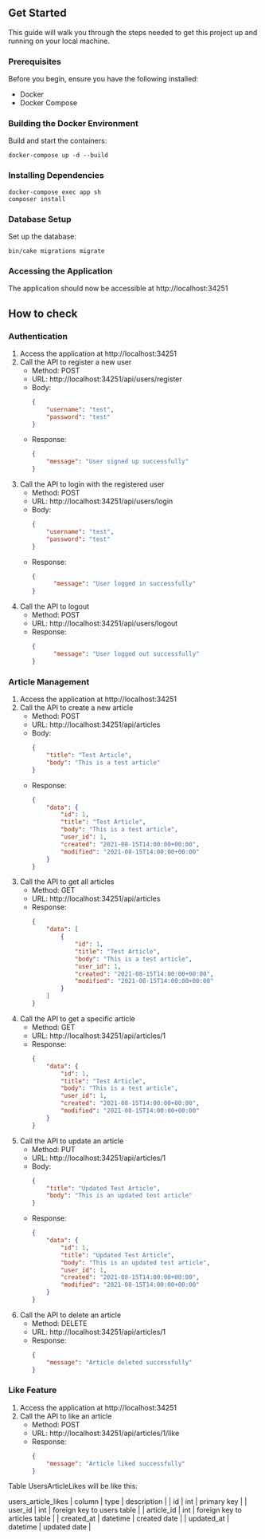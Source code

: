 ## Get Started

This guide will walk you through the steps needed to get this project up and running on your local machine.

### Prerequisites

Before you begin, ensure you have the following installed:

- Docker
- Docker Compose

### Building the Docker Environment

Build and start the containers:

```
docker-compose up -d --build
```

### Installing Dependencies

```
docker-compose exec app sh
composer install
```

### Database Setup

Set up the database:

```
bin/cake migrations migrate
```

### Accessing the Application

The application should now be accessible at http://localhost:34251

## How to check

### Authentication

1. Access the application at http://localhost:34251
2. Call the API to register a new user
    - Method: POST
    - URL: http://localhost:34251/api/users/register
    - Body: 
        ```json
        {
            "username": "test",
            "password": "test"
        }
        ```
    - Response: 
        ```json
        {
            "message": "User signed up successfully"
        }
        ```
3. Call the API to login with the registered user
    - Method: POST
    - URL: http://localhost:34251/api/users/login
    - Body: 
        ```json
        {
            "username": "test",
            "password": "test"
        }
        ```
    - Response: 
        ```json
        {
              "message": "User logged in successfully"
        }
       ```
4. Call the API to logout
    - Method: POST
    - URL: http://localhost:34251/api/users/logout
    - Response: 
        ```json
        {
              "message": "User logged out successfully"
        }
       ```

### Article Management

1. Access the application at http://localhost:34251
2. Call the API to create a new article
    - Method: POST
    - URL: http://localhost:34251/api/articles
    - Body: 
        ```json
        {
            "title": "Test Article",
            "body": "This is a test article"
        }
        ```
    - Response: 
        ```json
        {
            "data": {
                "id": 1,
                "title": "Test Article",
                "body": "This is a test article",
                "user_id": 1,
                "created": "2021-08-15T14:00:00+00:00",
                "modified": "2021-08-15T14:00:00+00:00"
            }
        }
        ```
3. Call the API to get all articles
    - Method: GET
    - URL: http://localhost:34251/api/articles
    - Response: 
        ```json
        {
            "data": [
                {
                    "id": 1,
                    "title": "Test Article",
                    "body": "This is a test article",
                    "user_id": 1,
                    "created": "2021-08-15T14:00:00+00:00",
                    "modified": "2021-08-15T14:00:00+00:00"
                }
            ]
        }
        ```
4. Call the API to get a specific article
    - Method: GET
    - URL: http://localhost:34251/api/articles/1
    - Response: 
        ```json
        {
            "data": {
                "id": 1,
                "title": "Test Article",
                "body": "This is a test article",
                "user_id": 1,
                "created": "2021-08-15T14:00:00+00:00",
                "modified": "2021-08-15T14:00:00+00:00"
            }
        }
        ```
5. Call the API to update an article
    - Method: PUT
    - URL: http://localhost:34251/api/articles/1
    - Body: 
        ```json
        {
            "title": "Updated Test Article",
            "body": "This is an updated test article"
        }
        ```
    - Response: 
        ```json
        {
            "data": {
                "id": 1,
                "title": "Updated Test Article",
                "body": "This is an updated test article",
                "user_id": 1,
                "created": "2021-08-15T14:00:00+00:00",
                "modified": "2021-08-15T14:00:00+00:00"
            }
        }
        ```
6. Call the API to delete an article
    - Method: DELETE
    - URL: http://localhost:34251/api/articles/1
    - Response: 
        ```json
        {
            "message": "Article deleted successfully"
        }
        ```

### Like Feature

1. Access the application at http://localhost:34251
2. Call the API to like an article
    - Method: POST
    - URL: http://localhost:34251/api/articles/1/like
    - Response: 
        ```json
        {
            "message": "Article liked successfully"
        }
        ```

Table UsersArticleLikes will be like this:

users_article_likes
| column | type | description |
| id | int | primary key |
| user_id | int | foreign key to users table |
| article_id | int | foreign key to articles table |
| created_at | datetime | created date |
| updated_at | datetime | updated date |
